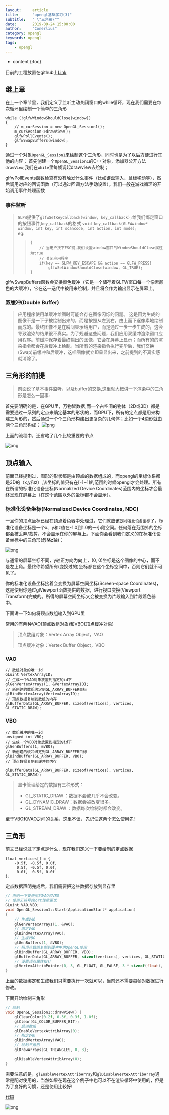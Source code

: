 ```yaml
---
layout:     article
title:      "opengl基础学习(3)"
subtitle:   " \"三角形\""
date:       2019-09-24 15:00:00
author:     "Conerlius"
category: opengl
keywords: opengl
tags:
    - opengl
---
```


* content
{:toc}

目前的工程放置在github上[Link](https://github.com/Conerlius/LearnOpenGL)

## 继上章
在上一个章节里，我们定义了监听主动关闭窗口的while循环，现在我们需要在每次循环里绘制一个简单的三角形

```
while (!glfwWindowShouldClose(window))
{
    // m_curSession = new OpenGL_Session1();
	m_curSession->drawView();
    glfwPollEvents();
	glfwSwapBuffers(window);
}
```
通过一个对象`OpenGL_Session1`来绘制这个三角形，同时也是为了以后方便进行其他的内容；
首先创建一个`OpenGL_Session1`的C++对象，添加器公开方法`drawView`,我们在`while`里每帧调起drawview去绘制；

glfwPollEvents函数检查有没有触发什么事件（比如键盘输入、鼠标移动等），然后调用对应的回调函数（可以通过回调方法手动设置）。我们一般在游戏循环的开始调用事件处理函数

### 事件监听
> `GLFW`提供了`glfwSetKeyCallback(window, key_callback);`给我们绑定窗口的按钮事件,`key_callback`的格式 `void key_callback(GLFWwindow* window, int key, int scancode, int action, int mode);` <br>
> eg:
>> ```void key_callback(GLFWwindow* window, int key, int scancode, int >> action, int mode)
>> {
>>     // 当用户按下ESC键,我们设置window窗口的WindowShouldClose属性为true
>>     // 关闭应用程序
>>     if(key == GLFW_KEY_ESCAPE && action == GLFW_PRESS)
>>         glfwSetWindowShouldClose(window, GL_TRUE);
>> }
>> ```

glfwSwapBuffers函数会交换颜色缓冲（它是一个储存着GLFW窗口每一个像素颜色的大缓冲），它在这一迭代中被用来绘制，并且将会作为输出显示在屏幕上。

### 双缓冲(Double Buffer)

> 应用程序使用单缓冲绘图时可能会存在图像闪烁的问题。 这是因为生成的图像不是一下子被绘制出来的，而是按照从左到右，由上而下逐像素地绘制而成的。最终图像不是在瞬间显示给用户，而是通过一步一步生成的，这会导致渲染的结果很不真实。为了规避这些问题，我们应用双缓冲渲染窗口应用程序。前缓冲保存着最终输出的图像，它会在屏幕上显示；而所有的的渲染指令都会在后缓冲上绘制。当所有的渲染指令执行完毕后，我们交换(Swap)前缓冲和后缓冲，这样图像就立即呈显出来，之前提到的不真实感就消除了。

## 三角形的前提
> 前面说了基本事件监听，以及buffer的交换,这里就大概讲一下渲染中的三角形是怎么一回事:

首先要明确的是，在GPU里，万物皆数据,而一个占空间的物体（2D或3D）都是需要通过一系列的定点来确定基本的形状的，而GPU下，所有的定点都是用来构建三角形的，然后通过一个个三角形构建出更复杂的几何体；比如一个4边形就由两个三角形构成；
![png](/images/OpenGL/opengl_3_pipeline.png)

上面的流程中，还省略了几个比较重要的节点

![png](/images/OpenGL/opengl_3_1.png)


## 顶点输入

前面已经提到过，图形的形状都是由顶点的数据组成的，而opengl的坐标体系都是3D的（x,y和z）,该坐标的值只有在[-1~1]的范围的时候opengl才会处理。所有在所谓的标准化设备坐标(Normalized Device Coordinates)范围内的坐标才会最终呈现在屏幕上（在这个范围以外的坐标都不会显示）。

### 标准化设备坐标(Normalized Device Coordinates, NDC)
一旦你的顶点坐标已经在顶点着色器中处理过，它们就应该是`标准化设备坐标`了，标准化设备坐标是一个x、y和z值在-1.0到1.0的一小段空间。任何落在范围外的坐标都会被丢弃/裁剪，不会显示在你的屏幕上。下面你会看到我们定义的在标准化设备坐标中的三角形(忽略z轴)：

![png](/images/OpenGL/opengl_3_ndc.png)

与通常的屏幕坐标不同，y轴正方向为向上，(0, 0)坐标是这个图像的中心，而不是左上角。最终你希望所有(变换过的)坐标都在这个坐标空间中，否则它们就不可见了。

你的标准化设备坐标接着会变换为屏幕空间坐标(Screen-space Coordinates)，这是使用你通过glViewport函数提供的数据，进行视口变换(Viewport Transform)完成的。所得的屏幕空间坐标又会被变换为片段输入到片段着色器中。

下面讲一下如何将顶点数组输入到GPU里

常用的有两种VAO(顶点数组对象)和VBO(顶点缓冲对象)

> 顶点数组对象：Vertex Array Object，VAO
> 
> 顶点缓冲对象：Vertex Buffer Object，VBO

### VAO
```
// 数组对象的唯一id
GLuint VertexArrayID;
// 生成一个VAO对象放置到指定的id下
glGenVertexArrays(1, &VertexArrayID);
// 新创建的数组绑定到GL_ARRAY_BUFFER目标
glBindVertexArray(VertexArrayID);
// 顶点数据复制到数组的内存
glBufferData(GL_ARRAY_BUFFER, sizeof(vertices), vertices, GL_STATIC_DRAW);
```

### VBO
```
// 数组缓冲的唯一id
unsigned int VBO;
// 生成一个VBO对象放置到指定的id下
glGenBuffers(1, &VBO);
// 新创建的缓冲绑定到GL_ARRAY_BUFFER目标
glBindBuffer(GL_ARRAY_BUFFER, VBO); 
// 顶点数据复制到缓冲的内存

glBufferData(GL_ARRAY_BUFFER, sizeof(vertices), vertices, GL_STATIC_DRAW);
```

> 显卡管理给定的数据有三种形式：
>
> - GL_STATIC_DRAW ：数据不会或几乎不会改变。
> - GL_DYNAMIC_DRAW：数据会被改变很多。
> - GL_STREAM_DRAW ：数据每次绘制时都会改变。

至于VBO和VAO之间的关系，这里不谈，先记住这两个怎么使用先!

## 三角形
前文已经说过了定点是什么，现在我们定义一下要绘制的定点数据
```
float vertices[] = {
	-0.5f, -0.5f, 0.0f,
	 0.5f, -0.5f, 0.0f,
	 0.0f,  0.5f, 0.0f
};
```
定点数据声明完成后，我们需要把这些数据存放到显存里
``` CPP
// 声明一下要使用的VAO和VBO
// 使用无符号short性能更优
GLuint VAO,VBO;
void OpenGL_Session1::Start(ApplicationStart* application)
{
	// 生成VAO
	glGenVertexArrays(1, &VAO);
	// 绑定VAO
	glBindVertexArray(VAO);
	// 生成VBO
	glGenBuffers(1, &VBO);
	// 把顶点数组复制到缓冲中供OpenGL使用
	glBindBuffer(GL_ARRAY_BUFFER, VBO);
	glBufferData(GL_ARRAY_BUFFER, sizeof(vertices), vertices, GL_STATIC_DRAW);
	// 设置顶点属性指针
	glVertexAttribPointer(0, 3, GL_FLOAT, GL_FALSE, 3 * sizeof(float), (void*)0);
}
```
上面的数据绑定和生成我们只需要执行一次就可以，当前还不需要每帧对数据进行修改。

下面开始绘制三角形
```CPP
// 绘制
void OpenGL_Session1::drawView() {
	glClearColor(0.2f, 0.3f, 0.3f, 1.0f);
	glClear(GL_COLOR_BUFFER_BIT);
	// 启动数组
	glEnableVertexAttribArray(0);
	// 指定VAO
	glBindVertexArray(VAO);
	// 绘制三角形
	glDrawArrays(GL_TRIANGLES, 0, 3);

	glDisableVertexAttribArray(0);
}
```

需要注意的是，`glEnableVertexAttribArray`和`glDisableVertexAttribArray`通常是配对使用的，当然如果在现在这个例子中也可以不在渲染循环中使用的，但是为了良好的习惯，还是使用比较好!

[代码](https://github.com/Conerlius/LearnOpenGL/blob/master/Project1/OpenGL_Session1.cpp)

![png](/images/OpenGL/opengl3-result.png)